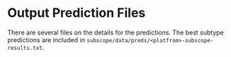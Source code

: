 # Output Prediction Files

There are several files on the details for the predictions. The best subtype predictions are included in 
`subscope/data/preds/<platfrom>-subscope-results.txt`.
